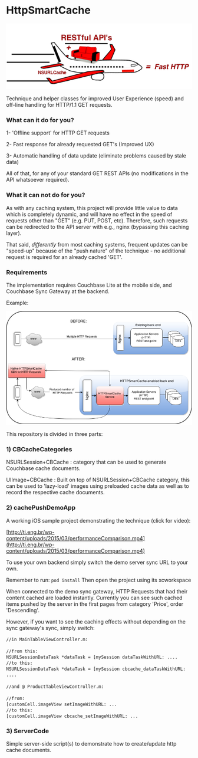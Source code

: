 
HttpSmartCache
================

![Alt text](https://github.com/tfalencar/HttpSmartCache/blob/master/AirplaneCouchRest.png)

Technique and helper classes for improved User Experience (speed) and off-line handling for HTTP/1.1 GET requests.


### What can it do for you?


1- 'Offline support' for HTTP GET requests

2- Fast response for already requested GET's (Improved UX)

3- Automatic handling of data update (eliminate problems caused by stale data)

All of that, for any of your standard GET REST APIs (no modifications in the API whatsoever required). 


### What it can not do for you?

As with any caching system, this project will provide little value to data which is completely dynamic, and will have no effect in the speed of requests other than "GET" (e.g. PUT, POST, etc). Therefore, such requests can be redirected to the API server with e.g., nginx (bypassing this caching layer).

That said, *differently* from most caching systems, frequent updates can be "speed-up" because of the "push nature" of the technique - no additional request is required for an already cached 'GET'.


### Requirements

The implementation requires Couchbase Lite at the mobile side, and Couchbase Sync Gateway at the backend.

Example:

![Alt text](https://github.com/tfalencar/HttpSmartCache/blob/master/integration.png)


This repository is divided in three parts:

### 1) CBCacheCategories

NSURLSession+CBCache : category that can be used to generate Couchbase cache documents.

UIImage+CBCache : Built on top of NSURLSession+CBCache category, this can be used to 'lazy-load' images using preloaded cache data as well as to record the respective cache documents.

### 2) cachePushDemoApp 

A working iOS sample project demonstrating the technique (click for video):

[http://ti.eng.br/wp-content/uploads/2015/03/performanceComparison.mp4](http://ti.eng.br/wp-content/uploads/2015/03/performanceComparison.mp4)


To use your own backend simply switch the demo server sync URL to your own.

Remember to run: 
`pod install`
Then open the project using its xcworkspace

When connected to the demo sync gateway, HTTP Requests that had their content cached are loaded instantly. Currently you can see such cached items pushed by the server in the first pages from category 'Price', order 'Descending'. 

However, if you want to see the caching effects without depending on the sync gateway's sync, simply switch:

```
//in MainTableViewController.m:

//from this: 
NSURLSessionDataTask *dataTask = [mySession dataTaskWithURL: ....
//to this: 
NSURLSessionDataTask *dataTask = [mySession cbcache_dataTaskWithURL: ....

//and @ ProductTableViewController.m:

//from: 
[customCell.imageView setImageWithURL: ...
//to this: 
[customCell.imageView cbcache_setImageWithURL: ...

```


### 3) ServerCode

Simple server-side script(s) to demonstrate how to create/update http cache documents. 




